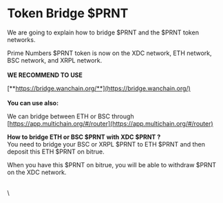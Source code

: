 # Token Bridge $PRNT

We are going to explain how to bridge $PRNT and the $PRNT token networks.

Prime Numbers $PRNT token is now on the XDC network, ETH network, BSC network, and XRPL network.\
\
**WE RECOMMEND TO USE**

[**https://bridge.wanchain.org/**](https://bridge.wanchain.org/) \
\
**You can use also:**

We can bridge between ETH or BSC through [https://app.multichain.org/#/router](https://app.multichain.org/#/router)

**How to bridge ETH or BSC  $PRNT with XDC $PRNT ?**\
You need to bridge your BSC or XRPL $PRNT to ETH $PRNT and then deposit this ETH $PRNT on bitrue.

When you have this $PRNT on bitrue, you will be able to withdraw $PRNT on the XDC network.

\
\
